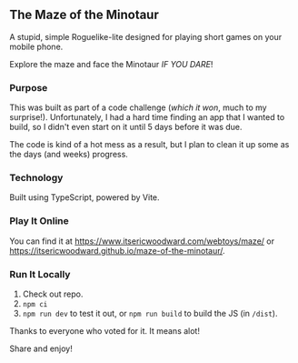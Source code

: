 ## The Maze of the Minotaur

A stupid, simple Roguelike-lite designed for playing short games on your mobile phone.

Explore the maze and face the Minotaur <em>IF YOU DARE</em>!

### Purpose

This was built as part of a code challenge (_which it won_, much to my surprise!). Unfortunately, I had a hard time finding an app
that I wanted to build, so I didn't even start on it until 5 days before it was due.

The code is kind of a hot mess as a result, but I plan to clean it up some as the days (and weeks) progress.

### Technology

Built using TypeScript, powered by Vite.

### Play It Online

You can find it at https://www.itsericwoodward.com/webtoys/maze/ or https://itsericwoodward.github.io/maze-of-the-minotaur/.

### Run It Locally

1. Check out repo.
2. `npm ci`
3. `npm run dev` to test it out, or `npm run build` to build the JS (in `/dist`).

Thanks to everyone who voted for it. It means alot!

Share and enjoy!
